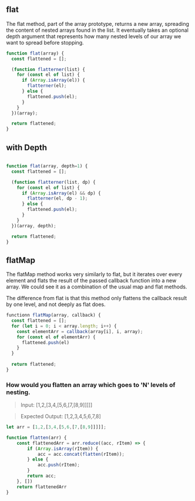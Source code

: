 ## flat

The flat method, part of the array prototype, returns a new array, spreading the content of nested arrays found in the list.
It eventually takes an optional depth argument that represents how many nested levels of our array we want to spread before stopping.


```js
function flat(array) {
  const flattened = [];

  (function flatterner(list) {
    for (const el of list) {
      if (Array.isArray(el)) {
        flatterner(el);
      } else {
        flattened.push(el);
      }
    }
  })(array);

  return flattened;
}
```

## with Depth

```js

function flat(array, depth=1) {
  const flattened = [];

  (function flatterner(list, dp) {
    for (const el of list) {
      if (Array.isArray(el) && dp) {
        flatterner(el, dp - 1);
      } else {
        flattened.push(el);
      }
    }
  })(array, depth);

  return flattened;
}
```

## flatMap

The flatMap method works very similarly to flat, but it iterates over every element and flats the result of the passed callback function into a new array.
We could see it as a combination of the usual map and flat methods.

The difference from flat is that this method only flattens the callback result by one level, and not deeply as flat does.

```js
functionn flatMap(array, callback) {
  const flattened = [];
  for (let i = 0; i < array.length; i++) {
    const elementArr = callback(array[i], i, array);
    for (const el of elementArr) {
      flattened.push(el)
    }
  }
  
  return flattened;
}
```

### How would you flatten an array which goes to 'N' levels of nesting.

> Input: [1,2,[3,4,[5,6,[7,[8,9]]]]]

> Expected Output: [1,2,3,4,5,6,7,8]

```js
let arr = [1,2,[3,4,[5,6,[7,[8,9]]]]];

function flatten(arr) {
    const flattenedArr = arr.reduce((acc, rItem) => {
        if (Array.isArray(rItem)) {
            acc = acc.concat(flatten(rItem));
        } else {
            acc.push(rItem);
        }
        return acc;
    }, [])
    return flattenedArr
}
